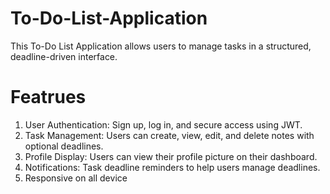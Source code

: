 # To-Do-List-Application
This To-Do List Application allows users to manage tasks in a structured, deadline-driven interface. 
# Featrues
1. User Authentication: Sign up, log in, and secure access using JWT.
2. Task Management: Users can create, view, edit, and delete notes with optional deadlines.
3. Profile Display: Users can view their profile picture on their dashboard.
4. Notifications: Task deadline reminders to help users manage deadlines.
5. Responsive on all device
